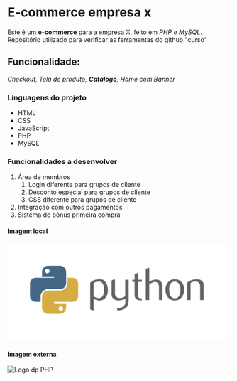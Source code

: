# E-commerce empresa x

Este é um **e-commerce** para a empresa X, feito em _PHP e MySQL_.
Repositório utilizado para verificar as ferramentas do github "curso"

## Funcionalidade:

_Checkout, Tela de produto, **Catálogo**, Home com Banner_

### Linguagens do projeto

* HTML
* CSS
* JavaScript
* PHP
* MySQL

### Funcionalidades a desenvolver

1. Área de membros
   1. Login diferente para grupos de cliente 
   2. Desconto especial para grupos de cliente 
   3. CSS diferente para grupos de cliente
2. Integração com outros pagamentos
3. Sistema de bônus primeira compra

#### Imagem local

![Logo do Python](img/python.png)

#### Imagem externa

![Logo dp PHP](https://www.google.com/imgres?imgurl=https%3A%2F%2Fwww.freepnglogos.com%2Fuploads%2Fphp-logo-png%2Fphp-logo-png-transparent-images-download-clip-6.png&tbnid=cmkT0ZxBP1PDqM&vet=12ahUKEwiaw4HvsbeCAxVyqpUCHYotD6kQMygQegQIARBn..i&imgrefurl=https%3A%2F%2Fwww.freepnglogos.com%2Fpics%2Fphp-logo&docid=B8k4piRAXxxFMM&w=400&h=370&q=logo%20php%20png&ved=2ahUKEwiaw4HvsbeCAxVyqpUCHYotD6kQMygQegQIARBn)
 


